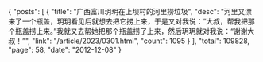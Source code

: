 {
    "posts": [
      {
        "title": "广西富川玥玥在上坝村的河里捞垃圾",
        "desc": "河里又漂来了一个瓶盖，玥玥看见后就想去把它捞上来，于是又对我说：“大叔，帮我把那个瓶盖捞上来。”我就又去帮她把那个瓶盖捞了上来，然后玥玥就对我说：“谢谢大叔！”",
        "link": "/article/2023/0301.html",
        "count": 1095
      }
    ],
    "total": 109828,
    "page": 58,
    "date": "2012-12-08"
  }